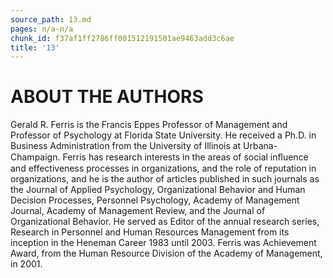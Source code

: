 ```yaml
---
source_path: 13.md
pages: n/a-n/a
chunk_id: f37af1ff2786ff001512191501ae9463add3c6ae
title: '13'
---
```

# ABOUT THE AUTHORS

Gerald R. Ferris is the Francis Eppes Professor of Management and Professor of Psychology at Florida State University. He received a Ph.D. in Business Administration from the University of Illinois at Urbana- Champaign. Ferris has research interests in the areas of social inﬂuence and effectiveness processes in organizations, and the role of reputation in organizations, and he is the author of articles published in such journals as the Journal of Applied Psychology, Organizational Behavior and Human Decision Processes, Personnel Psychology, Academy of Management Journal, Academy of Management Review, and the Journal of Organizational Behavior. He served as Editor of the annual research series, Research in Personnel and Human Resources Management from its inception in the Heneman Career 1983 until 2003. Ferris was Achievement Award, from the Human Resource Division of the Academy of Management, in 2001.
